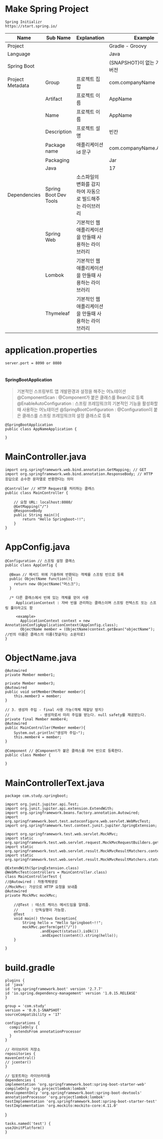 # Make Spring Project

    Spring Initializr
    https://start.spring.io/

| Name             | Sub Name              | Explanation                                               | Example                          |
| ---------------- | --------------------- | --------------------------------------------------------- | -------------------------------- |
| Project          |                       |                                                           | Gradle - Groovy                  |
| Language         |                       |                                                           | Java                             |
| Spring Boot      |                       |                                                           | (SNAPSHOT)이 없는 가장 최신 버전 |
| Project Metadata | Group                 | 프로젝트 집합                                             | com.companyName                  |
|                  | Artifact              | 프로젝트 이름                                             | AppName                          |
|                  | Name                  | 프로젝트 이름                                             | AppName                          |
|                  | Description           | 프로젝트 설명                                             | 빈칸                             |
|                  | Package name          | 애플리케이션 id 문구                                      | com.companyName.AppName          |
|                  | Packaging             |                                                           | Jar                              |
|                  | Java                  |                                                           | 17                               |
| Dependencies     | Spring Boot Dev Tools | 소스파일의 변화를 감지하여 자동으로 빌드해주는 라이브러리 |
|                  | Spring Web            | 기본적인 웹 애플리케이션을 만들때 사용하는 라이브러리     |
|                  | Lombok                | 기본적인 웹 애플리케이션을 만들때 사용하는 라이브러리     |
|                  | Thymeleaf             | 기본적인 웹 애플리케이션을 만들때 사용하는 라이브러리     |

# application.properties

    server.port = 8090 or 8080

#

#### SpringBootApplication

> 기본적인 스프링부트 앱 개발환경과 설정을 해주는 어노테이션
> @ComponentScan : @Component가 붙은 클래스를 Bean으로 등록
> @EnableAutoConfiguration : 스프링 프레임워크의 기본적인 기능을 활성화할때 사용하는 어노테이션
> @SpringBootConfiguration : @Configuration이 붙은 클래스를 스프링 프레임워크의 설정 클래스로 등록

    @SpringBootApplication
    public class AppNameApplication {

    }

# MainController.java

    import org.springframework.web.bind.annotation.GetMapping; // GET
    import org.springframework.web.bind.annotation.ResponseBody; // HTTP 응답으로 순수한 문자열로 반환한다는 의미

    @Controller // HTTP Request를 처리하는 클래스
    public class MainController {

        // 요청 URL: localhost:8080/
        @GetMapping("/")
        @ResponseBody
        public String main(){
            return "Hello Springboot~!!";
        }
    }

# AppConfig.java

    @Configuration // 스프링 설정 클래스
    public class AppConfig {

      @Bean // 메서드 위에 기술하여 반환되는 객체를 스프링 빈으로 등록
      public ObjectName function(){
        return new ObjectName("머스크");
      }

      /* 다른 클래스에서 빈에 있는 객체를 얻어 사용
         ApplicationContext : 자바 빈을 관리하는 클래스이며 스프링 컨텍스트 또는 스프링 풀이라고도 함

         <example>
    	   ApplicationContext context = new AnnotationConfigApplicationContext(AppConfig.class);
    	   ObjectName member = (ObjectName)context.getBean("objectName");     	//빈의 이름은 클래스의 이름(첫글자는 소문자로)
    }

# ObjectName.java

    @Autowired
    private Member member1;

    private Member member3;
    @Autowired
    public void setMember(Member member){
        this.member3 = member;
    }

    // 3. 생성자 주입 - final 사용 가능(객체 재할당 방지)
    //              - 생성자로서 미리 주입을 받는다. null safety를 제공받는다.
    private final Member member4;
    @Autowired
    public MainController(Member member){
        System.out.println("생성자 주입~");
        this.member4 = member;
    }

    @Component // @Component가 붙은 클래스를 자바 빈으로 등록한다.
    public class Member {

    }

# MainControllerText.java

    package com.study.springboot;

    import org.junit.jupiter.api.Test;
    import org.junit.jupiter.api.extension.ExtendWith;
    import org.springframework.beans.factory.annotation.Autowired;
    import org.springframework.boot.test.autoconfigure.web.servlet.WebMvcTest;
    import org.springframework.test.context.junit.jupiter.SpringExtension;

    import org.springframework.test.web.servlet.MockMvc;
    import static org.springframework.test.web.servlet.request.MockMvcRequestBuilders.get;
    import static org.springframework.test.web.servlet.result.MockMvcResultMatchers.content;
    import static org.springframework.test.web.servlet.result.MockMvcResultMatchers.status;

    @ExtendWith(SpringExtension.class)
    @WebMvcTest(controllers = MainController.class)
    class MainControllerTest {
    //@Autowired : 자동객체생성
    //MockMvc: 가상으로 HTTP 요청을 보내줌
    @Autowired
    private MockMvc mockMvc;

        //@Test : 테스트 케이스 메서드임을 알려줌.
        //      : 단독실행이 가능함.
        @Test
        void main() throws Exception{
            String hello = "Hello Springboot~!!";
            mockMvc.perform(get("/"))
                    .andExpect(status().isOk())
                    .andExpect(content().string(hello));
        }

    }

# build.gradle

    plugins {
    id 'java'
    id 'org.springframework.boot' version '2.7.7'
    id 'io.spring.dependency-management' version '1.0.15.RELEASE'
    }

    group = 'com.study'
    version = '0.0.1-SNAPSHOT'
    sourceCompatibility = '17'

    configurations {
      compileOnly {
        extendsFrom annotationProcessor
      }
    }

    // 라이브러리 저장소
    repositories {
    mavenCentral()
    // jcenter()
    }

    // 임포트하는 라이브러리들
    dependencies {
    implementation 'org.springframework.boot:spring-boot-starter-web'
    compileOnly 'org.projectlombok:lombok'
    developmentOnly 'org.springframework.boot:spring-boot-devtools'
    annotationProcessor 'org.projectlombok:lombok'
    testImplementation 'org.springframework.boot:spring-boot-starter-test'
    testImplementation 'org.mockito:mockito-core:4.11.0'

}

    tasks.named('test') {
    useJUnitPlatform()
    }
